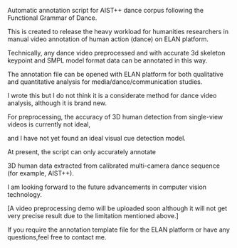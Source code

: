Automatic annotation script for AIST++ dance corpus following the Functional Grammar of Dance.

This is created to release the heavy workload for humanities researchers in manual video annotation of human action (dance) on ELAN platform.

Technically, any dance video preprocessed and with accurate 3d skeleton keypoint and SMPL model format data can be annotated in this way.

The annotation file can be opened with ELAN platform for both qualitative and quantitative analysis for media/dance/communication studies.

I wrote this but I do not think it is a considerate method for dance video analysis, although it is brand new.

For preprocessing, the accuracy of 3D human detection from single-view videos is currently not ideal, 

and I have not yet found an ideal visual cue detection model. 

At present, the script can only accurately annotate

3D human data extracted from calibrated multi-camera dance sequence (for example, AIST++).

I am looking forward to the future advancements in computer vision technology.

[A video preprocessing demo will be uploaded soon although it will not get very precise result
due to the limitation mentioned above.]


If you require the annotation template file for the ELAN platform or have any questions,feel free to contact me.
